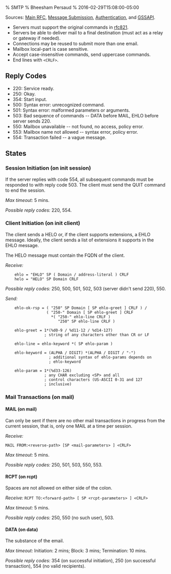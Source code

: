 % SMTP
% Bheesham Persaud
% 2016-02-29T15:08:00-05:00

Sources: [Main RFC][rfc5321], [Message Submission][rfc6409],
[Authentication][rfc4954], and [GSSAPI][rfc2743].

[rfc5321]: https://tools.ietf.org/html/rfc5321
[rfc6409]: https://tools.ietf.org/html/rfc6409
[rfc4954]: https://tools.ietf.org/html/rfc4954
[rfc2743]: https://tools.ietf.org/html/rfc2743

  * Servers must support the original commands in [rfc821].
  * Servers be able to deliver mail to a final destination
    (must act as a relay or gateway if needed).
  * Connections may be reused to submit more than one email.
  * Mailbox local-part is case sensitive.
  * Accept case-insensitive commands, send uppercase commands.
  * End lines with `<CRLF>`.

[rfc821]: https://tools.ietf.org/html/rfc821

## Reply Codes

  * 220: Service ready.
  * 250: Okay.
  * 354: Start input.
  * 500: Syntax error: unrecognized command.
  * 501: Syntax error: malformed parameters or arguments.
  * 503: Bad sequence of commands -- DATA before MAIL, EHLO before server sends
    220.
  * 550: Mailbox unavailable -- not found, no access, policy error.
  * 553: Mailbox name not allowed -- syntax error, policy error.
  * 554: Transaction failed -- a vague message.

## States

### Session Initiation (on init session)

If the server replies with code 554, all subsequent commands must be responded
to with reply code 503. The client must send the QUIT command to end the
session.

*Max timeout:* 5 mins.

*Possible reply codes:* 220, 554.

### Client Initiation (on init client)

The client sends a HELO or, if the client supports extensions, a EHLO message.
Ideally, the client sends a list of extensions it supports in the EHLO message.

The HELO message must contain the FQDN of the client.

*Receive:*

```
    ehlo = "EHLO" SP ( Domain / address-literal ) CRLF
    helo = "HELO" SP Domain CRLF
```

*Possible reply codes:* 250, 500, 501, 502, 503 (server didn't send 220), 550.

*Send:*

```
    ehlo-ok-rsp = ( "250" SP Domain [ SP ehlo-greet ] CRLF ) /
                  ( "250-" Domain [ SP ehlo-greet ] CRLF
                    *( "250-" ehlo-line CRLF )
                       "250" SP ehlo-line CRLF )

    ehlo-greet = 1*(%d0-9 / %d11-12 / %d14-127)
                 ; string of any characters other than CR or LF

    ehlo-line = ehlo-keyword *( SP ehlo-param )

    ehlo-keyword = (ALPHA / DIGIT) *(ALPHA / DIGIT / "-")
                   ; additional syntax of ehlo-params depends on
                   ; ehlo-keyword

    ehlo-param = 1*(%d33-126)
                 ; any CHAR excluding <SP> and all
                 ; control characters (US-ASCII 0-31 and 127
                 ; inclusive)
```

### Mail Transactions (on mail)

#### MAIL (on mail)

Can only be sent if there are no other mail transactions in progress from the
current session, that is, only one MAIL at a time per session.

*Receive:*

```MAIL FROM:<reverse-path> [SP <mail-parameters> ] <CRLF>```

*Max timeout:* 5 mins.

*Possible reply codes:* 250, 501, 503, 550, 553.

#### RCPT (on rcpt)

Spaces are not allowed on either side of the colon.

*Receive:* `RCPT TO:<forward-path> [ SP <rcpt-parameters> ] <CRLF>`

*Max timeout:* 5 mins.

*Possible reply codes:* 250, 550 (no such user), 503.

#### DATA (on data)

The substance of the email.

*Max timeout:* Initiation: 2 mins; Block: 3 mins; Termination: 10 mins.

*Possible reply codes:* 354 (on successful initiation), 250 (on successful
transaction), 554 (no valid recipients).
